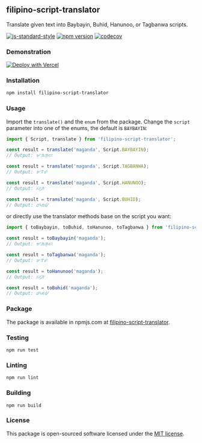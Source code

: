 ## filipino-script-translator

Translate given text into Baybayin, Buhid, Hanunoo, or Tagbanwa scripts.

[![js-standard-style](https://img.shields.io/badge/code%20style-standard-brightgreen.svg?style=flat)](http://standardjs.com/) 
[![npm version](https://badge.fury.io/js/filipino-script-translator.svg)](https://badge.fury.io/js/filipino-script-translator)
[![codecov](https://codecov.io/gh/isaacdarcilla/filipino-script-translator/graph/badge.svg?token=GYELibxicI)](https://codecov.io/gh/isaacdarcilla/filipino-script-translator)

### Demonstration

[![Deploy with Vercel](https://vercel.com/button)](https://ohtranslate.vercel.app/)

### Installation

```bash
npm install filipino-script-translator
```
 
### Usage

Import the `translate()` and the `enum` from the package.
Change the `script` parameter into one of the enums, the default is `BAYBAYIN`:

```ts
import { Script, translate } from 'filipino-script-translator';

const result = translate('maganda', Script.BAYBAYIN);
// Output: ᜋᜄᜈ᜔ᜇ

const result = translate('maganda', Script.TAGBANWA);
// Output: ᝫᝤᝧ

const result = translate('maganda', Script.HANUNOO);
// Output: ᜫᜤᜨ᜴ᜧ

const result = translate('maganda', Script.BUHID);
// Output: ᝋᝄnᝇ
```

or directly use the translator methods base on the script you want:

```js
import { toBaybayin, toBuhid, toHanunoo, toTagbanwa } from 'filipino-script-translator';

const result = toBaybayin('maganda');
// Output: ᜋᜄᜈ᜔ᜇ

const result = toTagbanwa('maganda');
// Output: ᝫᝤᝧ

const result = toHanunoo('maganda');
// Output: ᜫᜤᜨ᜴ᜧ

const result = toBuhid('maganda');
// Output: ᝋᝄnᝇ
```

### Package

The package is available in npmjs.com at 
[filipino-script-translator](https://www.npmjs.com/package/filipino-script-translator).

### Testing

```
npm run test
```

### Linting

```
npm run lint
```

### Building

```
npm run build
```

### License

This package is open-sourced software licensed under the [MIT license](https://opensource.org/licenses/MIT).
